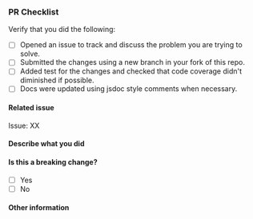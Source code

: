 ### PR Checklist

Verify that you did the following:

- [ ] Opened an issue to track and discuss the problem you are trying to solve.
- [ ] Submitted the changes using a new branch in your fork of this repo.
- [ ] Added test for the changes and checked that code coverage didn't diminished if possible. 
- [ ] Docs were updated using jsdoc style comments when necessary.

#### Related issue
<!-- Replace the XX with the issue number related to this PR. -->

Issue: XX

#### Describe what you did

<!-- eg: Added a new component named "...", a new directive, service, etc  -->

#### Is this a breaking change?

<!-- Add an "x" to the appropriate answer  -->

- [ ] Yes
- [ ] No

#### Other information
